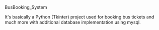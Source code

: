 BusBooking_System

It's basically a Python (Tkinter) project used for booking bus tickets and much more with additional database implementation using mysql.
